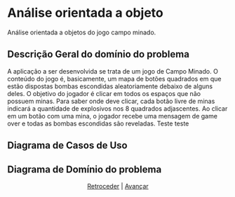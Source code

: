 # Análise orientada a objeto

Análise orientada a objetos do jogo campo minado.

## Descrição Geral do domínio do problema

A aplicação a ser desenvolvida se trata de um jogo de Campo Minado. O conteúdo do jogo é, basicamente, um mapa de botões quadrados em que estão dispostas bombas escondidas aleatoriamente debaixo de alguns deles. O objetivo do jogador é clicar em todos os espaços que não possuem minas. Para saber onde deve clicar, cada botão livre de minas indicará a quantidade de explosivos nos 8 quadrados adjascentes. Ao clicar em um botão com uma mina, o jogador recebe uma mensagem de game over e todas as bombas escondidas são reveladas. Teste teste

## Diagrama de Casos de Uso


 
## Diagrama de Domínio do problema




<div align="center">

[Retroceder](README.md) | [Avançar](projeto.md)

</div>
